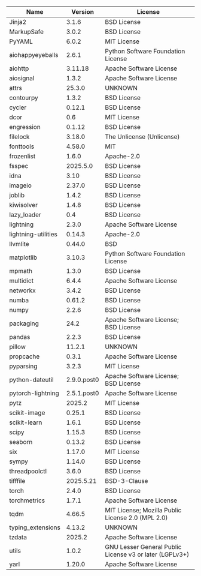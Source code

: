 | Name                | Version     | License                                                 |
|---------------------|-------------|---------------------------------------------------------|
| Jinja2              | 3.1.6       | BSD License                                             |
| MarkupSafe          | 3.0.2       | BSD License                                             |
| PyYAML              | 6.0.2       | MIT License                                             |
| aiohappyeyeballs    | 2.6.1       | Python Software Foundation License                      |
| aiohttp             | 3.11.18     | Apache Software License                                 |
| aiosignal           | 1.3.2       | Apache Software License                                 |
| attrs               | 25.3.0      | UNKNOWN                                                 |
| contourpy           | 1.3.2       | BSD License                                             |
| cycler              | 0.12.1      | BSD License                                             |
| dcor                | 0.6         | MIT License                                             |
| engression          | 0.1.12      | BSD License                                             |
| filelock            | 3.18.0      | The Unlicense (Unlicense)                               |
| fonttools           | 4.58.0      | MIT                                                     |
| frozenlist          | 1.6.0       | Apache-2.0                                              |
| fsspec              | 2025.5.0    | BSD License                                             |
| idna                | 3.10        | BSD License                                             |
| imageio             | 2.37.0      | BSD License                                             |
| joblib              | 1.4.2       | BSD License                                             |
| kiwisolver          | 1.4.8       | BSD License                                             |
| lazy_loader         | 0.4         | BSD License                                             |
| lightning           | 2.3.0       | Apache Software License                                 |
| lightning-utilities | 0.14.3      | Apache-2.0                                              |
| llvmlite            | 0.44.0      | BSD                                                     |
| matplotlib          | 3.10.3      | Python Software Foundation License                      |
| mpmath              | 1.3.0       | BSD License                                             |
| multidict           | 6.4.4       | Apache Software License                                 |
| networkx            | 3.4.2       | BSD License                                             |
| numba               | 0.61.2      | BSD License                                             |
| numpy               | 2.2.6       | BSD License                                             |
| packaging           | 24.2        | Apache Software License; BSD License                    |
| pandas              | 2.2.3       | BSD License                                             |
| pillow              | 11.2.1      | UNKNOWN                                                 |
| propcache           | 0.3.1       | Apache Software License                                 |
| pyparsing           | 3.2.3       | MIT License                                             |
| python-dateutil     | 2.9.0.post0 | Apache Software License; BSD License                    |
| pytorch-lightning   | 2.5.1.post0 | Apache Software License                                 |
| pytz                | 2025.2      | MIT License                                             |
| scikit-image        | 0.25.1      | BSD License                                             |
| scikit-learn        | 1.6.1       | BSD License                                             |
| scipy               | 1.15.3      | BSD License                                             |
| seaborn             | 0.13.2      | BSD License                                             |
| six                 | 1.17.0      | MIT License                                             |
| sympy               | 1.14.0      | BSD License                                             |
| threadpoolctl       | 3.6.0       | BSD License                                             |
| tifffile            | 2025.5.21   | BSD-3-Clause                                            |
| torch               | 2.4.0       | BSD License                                             |
| torchmetrics        | 1.7.1       | Apache Software License                                 |
| tqdm                | 4.66.5      | MIT License; Mozilla Public License 2.0 (MPL 2.0)       |
| typing_extensions   | 4.13.2      | UNKNOWN                                                 |
| tzdata              | 2025.2      | Apache Software License                                 |
| utils               | 1.0.2       | GNU Lesser General Public License v3 or later (LGPLv3+) |
| yarl                | 1.20.0      | Apache Software License                                 |
